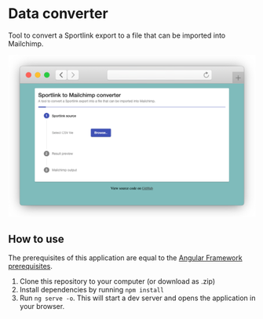 # Data converter

Tool to convert a Sportlink export to a file that can be imported into Mailchimp.

![Screenshot of the application](https://raw.githubusercontent.com/EdwinOtten/sportlink_to_mailchimp/master/readme_assets/screenshot.png)

## How to use
The prerequisites of this application are equal to the [Angular Framework prerequisites](https://angular.io/guide/setup-local#prerequisites).

1. Clone this repository to your computer (or download as .zip)
2. Install dependencies by running `npm install`
3. Run `ng serve -o`. This will start a dev server and opens the application in your browser.
